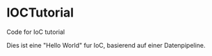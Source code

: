 # IOCTutorial
Code for IoC tutorial   


Dies ist eine "Hello World" fur IoC, basierend auf einer Datenpipeline.
